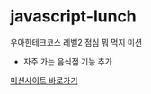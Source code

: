 # javascript-lunch

우아한테크코스 레벨2 점심 뭐 먹지 미션

- 자주 가는 음식점 기능 추가

[미션사이트 바로가기](https://chsua.github.io/javascript-lunch/)
